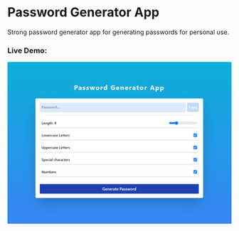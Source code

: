 # Password Generator App

Strong password generator app for generating passwords for personal use.

### Live Demo:

![password-generator-app](/src/assets/pwd_generator.png 'Password Generator')
